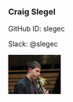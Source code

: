 ### Craig Slegel

GitHub ID: slegec

Slack: @slegec

<img src="./img/ProfilePic.jpg" alt="Profile Picture" height="80">



